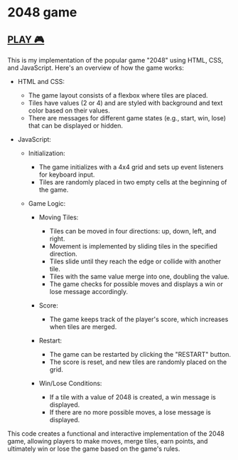 # 2048 game

## [PLAY 🎮](https://MishaLehotskyi.github.io/2048-Game/)

This is my implementation of the popular game "2048" using HTML, CSS, and JavaScript. Here's an overview of how the game works:

* HTML and CSS:
  * The game layout consists of a flexbox where tiles are placed.
  * Tiles have values (2 or 4) and are styled with background and text color based on their values.
  * There are messages for different game states (e.g., start, win, lose) that can be displayed or hidden.

* JavaScript:
  * Initialization:
    * The game initializes with a 4x4 grid and sets up event listeners for keyboard input.
    * Tiles are randomly placed in two empty cells at the beginning of the game.

  * Game Logic:
    * Moving Tiles:
      * Tiles can be moved in four directions: up, down, left, and right.
      * Movement is implemented by sliding tiles in the specified direction.
      * Tiles slide until they reach the edge or collide with another tile.
      * Tiles with the same value merge into one, doubling the value.
      * The game checks for possible moves and displays a win or lose message accordingly.

    * Score:
      * The game keeps track of the player's score, which increases when tiles are merged.

    * Restart:
      * The game can be restarted by clicking the "RESTART" button.
      * The score is reset, and new tiles are randomly placed on the grid.

    * Win/Lose Conditions:
      * If a tile with a value of 2048 is created, a win message is displayed.
      * If there are no more possible moves, a lose message is displayed.


This code creates a functional and interactive implementation of the 2048 game, allowing players to make moves, merge tiles, earn points, and ultimately win or lose the game based on the game's rules.
